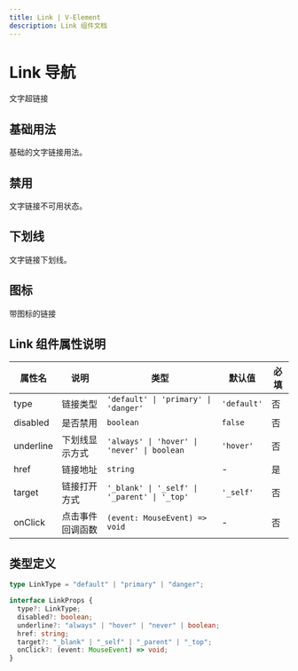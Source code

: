 ```yaml
---
title: Link | V-Element
description: Link 组件文档
---
```


# Link 导航

文字超链接

## 基础用法

基础的文字链接用法。

<preview path="../demo/Link/Basic.vue" title="基础用法" description="Link 组件的基础用法"></preview>

## 禁用

文字链接不可用状态。

<preview path="../demo/Link/Disabled.vue" title="基础用法" description="Button 组件的基础用法"></preview>

## 下划线

文字链接下划线。

<preview path="../demo/Link/Underline.vue" title="基础用法" description="Button 组件的基础用法"></preview>

## 图标

带图标的链接
<preview path="../demo/Link/Icon.vue" title="基础用法" description="Button 组件的基础用法"></preview>

## Link 组件属性说明

| 属性名    | 说明             | 类型                                         | 默认值      | 必填 |
| --------- | ---------------- | -------------------------------------------- | ----------- | ---- |
| type      | 链接类型         | `'default' \| 'primary' \| 'danger'`         | `'default'` | 否   |
| disabled  | 是否禁用         | `boolean`                                    | `false`     | 否   |
| underline | 下划线显示方式   | `'always' \| 'hover' \| 'never' \| boolean`  | `'hover'`   | 否   |
| href      | 链接地址         | `string`                                     | -           | 是   |
| target    | 链接打开方式     | `'_blank' \| '_self' \| '_parent' \| '_top'` | `'_self'`   | 否   |
| onClick   | 点击事件回调函数 | `(event: MouseEvent) => void`                | -           | 否   |

## 类型定义

```typescript
type LinkType = "default" | "primary" | "danger";

interface LinkProps {
  type?: LinkType;
  disabled?: boolean;
  underline?: "always" | "hover" | "never" | boolean;
  href: string;
  target?: "_blank" | "_self" | "_parent" | "_top";
  onClick?: (event: MouseEvent) => void;
}
```

